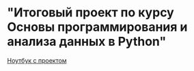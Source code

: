 <h1>"Итоговый проект по курсу Основы программирования и анализа данных в Python"</h1>

[Ноутбук с проектом](https://nbviewer.org/github/esbergenovg/proj/blob/main/country_statistics_dataset.ipynb)
